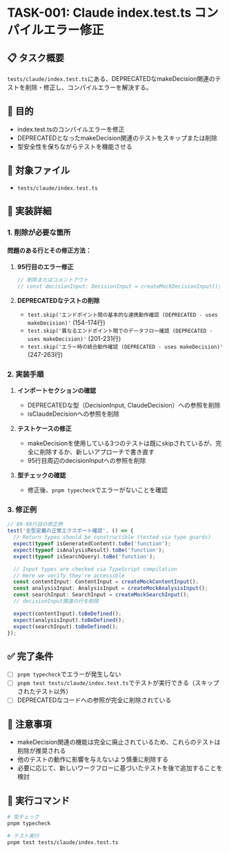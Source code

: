 # TASK-001: Claude index.test.ts コンパイルエラー修正

## 📋 タスク概要
`tests/claude/index.test.ts`にある、DEPRECATEDなmakeDecision関連のテストを削除・修正し、コンパイルエラーを解決する。

## 🎯 目的
- index.test.tsのコンパイルエラーを修正
- DEPRECATEDとなったmakeDecision関連のテストをスキップまたは削除
- 型安全性を保ちながらテストを機能させる

## 📁 対象ファイル
- `tests/claude/index.test.ts`

## 🔧 実装詳細

### 1. 削除が必要な箇所

#### 問題のある行とその修正方法：

1. **95行目のエラー修正**
   ```typescript
   // 削除またはコメントアウト
   // const decisionInput: DecisionInput = createMockDecisionInput();
   ```

2. **DEPRECATEDなテストの削除**
   - `test.skip('エンドポイント間の基本的な連携動作確認 (DEPRECATED - uses makeDecision)'` (154-174行)
   - `test.skip('異なるエンドポイント間でのデータフロー確認 (DEPRECATED - uses makeDecision)'` (201-231行)
   - `test.skip('エラー時の統合動作確認 (DEPRECATED - uses makeDecision)'` (247-263行)

### 2. 実装手順

1. **インポートセクションの確認**
   - DEPRECATEDな型（DecisionInput, ClaudeDecision）への参照を削除
   - isClaudeDecisionへの参照を削除

2. **テストケースの修正**
   - makeDecisionを使用している3つのテストは既にskipされているが、完全に削除するか、新しいアプローチで書き直す
   - 95行目周辺のdecisionInputへの参照を削除

3. **型チェックの確認**
   - 修正後、`pnpm typecheck`でエラーがないことを確認

### 3. 修正例

```typescript
// 89-99行目の修正例
test('全型定義の正常エクスポート確認', () => {
  // Return types should be constructible (tested via type guards)
  expect(typeof isGeneratedContent).toBe('function');
  expect(typeof isAnalysisResult).toBe('function');
  expect(typeof isSearchQuery).toBe('function');

  // Input types are checked via TypeScript compilation
  // Here we verify they're accessible
  const contentInput: ContentInput = createMockContentInput();
  const analysisInput: AnalysisInput = createMockAnalysisInput();
  const searchInput: SearchInput = createMockSearchInput();
  // decisionInput関連の行を削除

  expect(contentInput).toBeDefined();
  expect(analysisInput).toBeDefined();
  expect(searchInput).toBeDefined();
});
```

## ✅ 完了条件
- [ ] `pnpm typecheck`でエラーが発生しない
- [ ] `pnpm test tests/claude/index.test.ts`でテストが実行できる（スキップされたテスト以外）
- [ ] DEPRECATEDなコードへの参照が完全に削除されている

## 📝 注意事項
- makeDecision関連の機能は完全に廃止されているため、これらのテストは削除が推奨される
- 他のテストの動作に影響を与えないよう慎重に削除する
- 必要に応じて、新しいワークフローに基づいたテストを後で追加することを検討

## 🚀 実行コマンド
```bash
# 型チェック
pnpm typecheck

# テスト実行
pnpm test tests/claude/index.test.ts
```